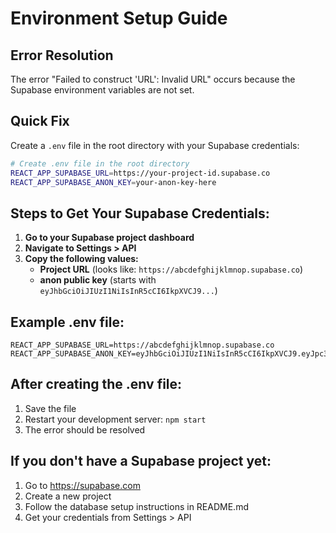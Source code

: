 # Environment Setup Guide

## Error Resolution
The error "Failed to construct 'URL': Invalid URL" occurs because the Supabase environment variables are not set.

## Quick Fix
Create a `.env` file in the root directory with your Supabase credentials:

```bash
# Create .env file in the root directory
REACT_APP_SUPABASE_URL=https://your-project-id.supabase.co
REACT_APP_SUPABASE_ANON_KEY=your-anon-key-here
```

## Steps to Get Your Supabase Credentials:

1. **Go to your Supabase project dashboard**
2. **Navigate to Settings > API**
3. **Copy the following values:**
   - **Project URL** (looks like: `https://abcdefghijklmnop.supabase.co`)
   - **anon public key** (starts with `eyJhbGciOiJIUzI1NiIsInR5cCI6IkpXVCJ9...`)

## Example .env file:
```
REACT_APP_SUPABASE_URL=https://abcdefghijklmnop.supabase.co
REACT_APP_SUPABASE_ANON_KEY=eyJhbGciOiJIUzI1NiIsInR5cCI6IkpXVCJ9.eyJpc3MiOiJzdXBhYmFzZSIsInJlZiI6ImFiY2RlZmdoaWprbG1ub3AiLCJyb2xlIjoiYW5vbiIsImlhdCI6MTYzNzQ5NjAwMCwiZXhwIjoxOTUzMDcyMDAwfQ.example
```

## After creating the .env file:
1. Save the file
2. Restart your development server: `npm start`
3. The error should be resolved

## If you don't have a Supabase project yet:
1. Go to https://supabase.com
2. Create a new project
3. Follow the database setup instructions in README.md
4. Get your credentials from Settings > API 